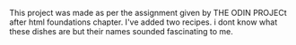 This project was made as per the assignment given by THE ODIN PROJECt after html foundations chapter.
I've added two recipes. i dont know what these dishes are but their names sounded fascinating to me.